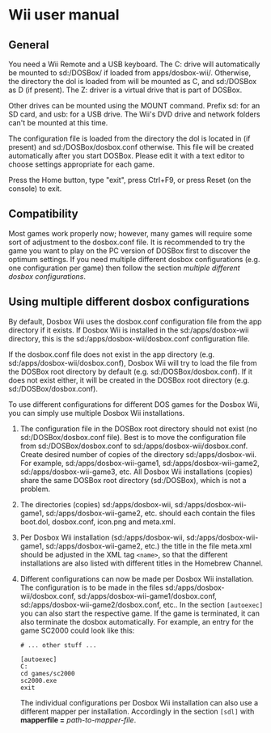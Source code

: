 # Wii user manual

## General

You need a Wii Remote and a USB keyboard. The C: drive will automatically be
mounted to sd:/DOSBox/ if loaded from apps/dosbox-wii/. Otherwise, the 
directory the dol is loaded from will be mounted as C, and sd:/DOSBox as D 
(if present). The Z: driver is a virtual drive that is part of DOSBox. 

Other drives can be mounted using the MOUNT command. Prefix sd: for an SD card,
and usb: for a USB drive. The Wii's DVD drive and network folders can't be 
mounted at this time. 

The configuration file is loaded from the directory the dol is located in 
(if present) and sd:/DOSBox/dosbox.conf otherwise. This file will be created 
automatically after you start DOSBox. Please edit it with a text editor 
to choose settings appropriate for each game. 

Press the Home button, type "exit", press Ctrl+F9, or press Reset (on the 
console) to exit.

## Compatibility

Most games work properly now; however, many games will require some sort 
of adjustment to the dosbox.conf file. It is recommended to try the game 
you want to play on the PC version of DOSBox first to discover the optimum 
settings.
If you need multiple different dosbox configurations (e.g. one
configuration per game) then follow the section *multiple different dosbox configurations*.

## Using multiple different dosbox configurations

By default, Dosbox Wii uses the dosbox.conf configuration file from the app
directory if it exists. If Dosbox Wii is installed in the sd:/apps/dosbox-wii
directory, this is the sd:/apps/dosbox-wii/dosbox.conf configuration file.

If the dosbox.conf file does not exist in the app directory
(e.g. sd:/apps/dosbox-wii/dosbox.conf), Dosbox Wii will try to load the file
from the DOSBox root directory by default (e.g. sd:/DOSBox/dosbox.conf). If it
does not exist either, it will be created in the DOSBox root directory
(e.g. sd:/DOSBox/dosbox.conf).

To use different configurations for different DOS games for the Dosbox Wii,
you can simply use multiple Dosbox Wii installations.

1. The configuration file in the DOSBox root directory should not exist
(no sd:/DOSBox/dosbox.conf file). Best is to move the configuration file
from sd:/DOSBox/dosbox.conf to sd:/apps/dosbox-wii/dosbox.conf.
  Create desired number of copies of the directory sd:/apps/dosbox-wii.
For example, sd:/apps/dosbox-wii-game1, sd:/apps/dosbox-wii-game2,
sd:/apps/dosbox-wii-game3, etc. All Dosbox Wii installations (copies) share
the same DOSBox root directory (sd:/DOSBox), which is not a problem.

2. The directories (copies) sd:/apps/dosbox-wii, sd:/apps/dosbox-wii-game1,
sd:/apps/dosbox-wii-game2, etc. should each contain the files boot.dol,
dosbox.conf, icon.png and meta.xml.

3. Per Dosbox Wii installation (sd:/apps/dosbox-wii, sd:/apps/dosbox-wii-game1,
sd:/apps/dosbox-wii-game2, etc.) the title in the file meta.xml should be
adjusted in the XML tag `<name>`, so that the different installations are also
listed with different titles in the Homebrew Channel.

4. Different configurations can now be made per Dosbox Wii installation.
The configuration is to be made in the files sd:/apps/dosbox-wii/dosbox.conf,
sd:/apps/dosbox-wii-game1/dosbox.conf, sd:/apps/dosbox-wii-game2/dosbox.conf,
etc.. In the section `[autoexec]` you can also start the respective game.
If the game is terminated, it can also terminate the dosbox automatically.
For example, an entry for the game SC2000 could look like this:

   ```
   # ... other stuff ...
   
   [autoexec]
   C:
   cd games/sc2000
   sc2000.exe
   exit
   ```

   The individual configurations per Dosbox Wii installation can also use a
   different mapper per installation. Accordingly in the section `[sdl]` with
   **mapperfile =** *path-to-mapper-file*.

